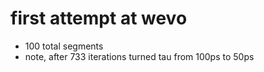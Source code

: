 # first attempt at wevo
* 100 total segments
* note, after 733 iterations turned tau from 100ps to 50ps
